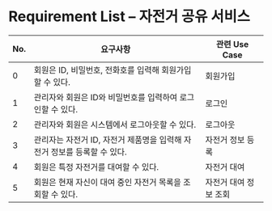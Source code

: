 # Requirement List – 자전거 공유 서비스

| No. | 요구사항 | 관련 Use Case |
|-----|----------|----------------|
| 0 | 회원은 ID, 비밀번호, 전화호를 입력해 회원가입할 수 있다. | 회원가입 |
| 1 | 관리자와 회원은 ID와 비밀번호를 입력하여 로그인할 수 있다. | 로그인 |
| 2 | 관리자와 회원은 시스템에서 로그아웃할 수 있다. | 로그아웃 |
| 3 | 관리자는 자전거 ID, 자전거 제품명을 입력해 자전거 정보를 등록할 수 있다. | 자전거 정보 등록 |
| 4 | 회원은 특정 자전거를 대여할 수 있다. | 자전거 대여 |
| 5 | 회원은 현재 자신이 대여 중인 자전거 목록을 조회할 수 있다. | 자전거 대여 정보 조회 |